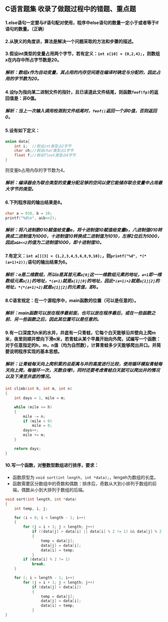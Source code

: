 ## C语言题集 收录了做题过程中的错题、重点题

#### 1.else语句一定要与if语句配对使用，程序中else语句的数量一定小于或者等于if语句的数量。（正确）

#### 2.从狭义的角度讲，算法是解决一个问题采取的方法和步骤的描述。

#### 3.假设int类型的变量占用两个字节，若有定义：`int x[10] = {0,2,4};`，则数组x在内存中所占字节数是20。
##### 解析：数组x作为自动变量，其占用的内存空间是在编译时确定与分配的，因此占用的字节数为20。

#### 4.设fp为指向某二进制文件的指针，且已读道此文件结尾，则函数`feof(fp)`的返回值是：非0值。
##### 解析：当上一次输入调用检测到文件结尾时，`feof()`返回一个非0值，否则返回0。

#### 5.设有如下定义：

```c
union data{
	int i;	//假设int类型占2字节
	char ch;//假设char类型占1字节
	float f;//假设float类型占4字节
}
```
则变量b占用内存的字节数为4。

##### 解析：编译器会为联合类型的变量分配足够的空间以便它能储存联合变量中占用最大字节的类型。

#### 6.下列程序段的输出结果是8。

```c
char a = 010, b = 10;
printf("%d\n", a&b<<2);
```

##### 解析：将八进制数010赋值给变量a，将十进制值10赋值给变量b，八进制值010转换成二进制值为1000，十进制值10转换成二进制值为1010，左移2位后为1000，因此`a&b<<2`的值为二进制值1000，即十进制值10。

#### 7.有定义：`int a[][3] = {1,2,3,4,5,6,8,9,10};`，则`printf("%d", *(*(a+1)+2));`语句的输出结果为6。
##### 解析：a是二维数组，所以a是其首元素`a[0]`这一一维数组元素的地址，`a+1`即一维数组元素`a[1]`的地址，`*(a+1)`就是`a[1][0]`的地址，因此`*(a+1)+2`就是`a[1][2]`的地址，`*(*(a+1)+2)`就是`a[1][2]`的元素值，即6。

#### 8.C语言规定：在一个源程序中，main函数的位置（可以是任意的）。
##### 解析：main函数可以放在程序最前面，也可以放在程序最后，或在一些函数之前、另一些函数之后，因此其位置可以是任意的。

#### 9.有一口深度为h米的水井，井底有一只青蛙，它每个白天能够沿井壁向上爬m米，夜里则顺井壁向下滑n米，若青蛙从某个早晨开始向外爬，试编写一个函数：对于任意指定的h，m，n值（均为自然数），计算青蛙多少天能够爬出井口。并简要说明程序实现的基本思想。
##### 解析：让青蛙每天向上爬积累的总距离与井的高度进行比较，使用循环模拟青蛙每天向上爬，每循环一次，天数自增1，同时还要考虑青蛙白天就可以爬出井的情况以及下滑至井底的情况。

```c
int climb(int h, int m, int n)
{
	int days = 1, mile = m;

	while (mile <= h)
	{
		mile -= n;
		if (mile < 0)
			mile = 0;
		days++;
		mile += m;
	}

	return days;
}
```

#### 10.写一个函数，对整数型数组进行排序，要求：
+ 函数原型为 `void sort(int length, int *data);`，lengeh为数组的长度。
+ 函数需要区分数组中的奇数和偶数：排序后，奇数从大到小排列于数组的前端，偶数从小到大排列于数组的后端。

```c
void sort(int length, int *data)
{
	int temp, i, j;

	for (i = 0; i < length - 1; i++)
	{
		for (j = i + 1; j < length; j++)
			if ((data[j] > data[i] || data[i] % 2 != 1) && data[j] % 2 == 1)
			{
				temp = data[j];
				data[j] = data[i];
				data[i] = temp;
			}
		if (data[i] % 2 != 1)
			break;
	}

	for (; i < length - 1; i++)
		for (j = i + 1; j < length; j++)
			if (data[j] < data[i])
			{
				temp = data[j];
				data[j] = data[i];
				data[i] = temp;
			}
}
```
